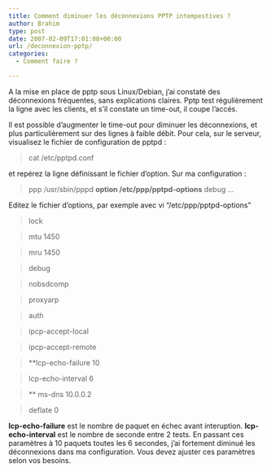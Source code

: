 ```yaml
---
title: Comment diminuer les déconnexions PPTP intempestives ?
author: Brahim
type: post
date: 2007-02-09T17:01:08+00:00
url: /deconnexion-pptp/
categories:
  - Comment faire ?

---
```

A la mise en place de pptp sous Linux/Debian, j&#8217;ai constaté des déconnexions fréquentes, sans explications claires. Pptp test régulièrement la ligne avec les clients, et s&#8217;il constate un time-out, il coupe l&#8217;accés.
  
Il est possible d&#8217;augmenter le time-out pour diminuer les déconnexions, et plus particulièrement sur des lignes à faible débit. Pour cela, sur le serveur, visualisez le fichier de configuration de pptpd :

> cat /etc/pptpd.conf

et repérez la ligne définissant le fichier d&#8217;option. Sur ma configuration :

> ppp /usr/sbin/pppd **option /etc/ppp/pptpd-options** debug &#8230;

Editez le fichier d&#8217;options, par exemple avec vi &#8220;/etc/ppp/pptpd-options&#8221;

> lock
  
> mtu 1450
  
> mru 1450
  
> debug
  
> nobsdcomp
  
> proxyarp
  
> auth
  
> ipcp-accept-local
  
> ipcp-accept-remote
  
>  **lcp-echo-failure 10
  
> lcp-echo-interval 6
  
>** ms-dns 10.0.0.2
  
> deflate 0

**lcp-echo-failure** est le nombre de paquet en échec avant interuption. **lcp-echo-interval** est le nombre de seconde entre 2 tests. En passant ces paramètres à 10 paquets toutes les 6 secondes, j&#8217;ai fortement diminué les déconnexions dans ma configuration. Vous devez ajuster ces paramètres selon vos besoins.